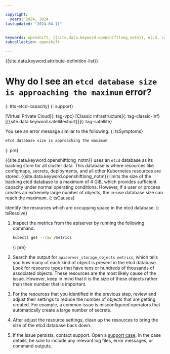 ```yaml
---

copyright:
  years: 2024, 2024
lastupdated: "2024-04-11"


keywords: openshift, {{site.data.keyword.openshiftlong_notm}}, etcd, capacity, database, limits
subcollection: openshift

---
```


{{site.data.keyword.attribute-definition-list}}




# Why do I see an `etcd database size is approaching the maximum` error?
{: #ts-etcd-capacity}
{: support}

[Virtual Private Cloud]{: tag-vpc} [Classic infrastructure]{: tag-classic-inf} [{{site.data.keyword.satelliteshort}}]{: tag-satellite}

You see an error message similar to the following.
{: tsSymptoms}

```sh
etcd database size is approaching the maximum
```
{: pre}

{{site.data.keyword.openshiftlong_notm}} uses an `etcd` database as its backing store for all cluster data. This database is where resources like configmaps, secrets, deployments, and all other Kubernetes resources are stored. {{site.data.keyword.openshiftlong_notm}} limits the size of the backing etcd database to a maximum of 4 GiB, which provides sufficient capacity under normal operating conditions. However, if a user or process creates an extremely large number of objects, the in-use database size can reach the maximum.
{: tsCauses}

Identify the resources which are occupying space in the etcd database.
{: tsResolve}


1. Inspect the metrics from the apiserver by running the following command.
    ```sh
    kubectl get --raw /metrics
    ```
    {: pre}
    
1. Search the output for `apiserver_storage_objects metrics`, which tells you how many of each kind of object is present in the etcd database. Look for resource types that have tens or hundreds of thousands of associated objects. These resources are the most likely cause of the issue. However, keep in mind that it is the size of these objects rather than their number that is important.

1. For the resources that you identified in the previous step, review and adjust their settings to reduce the number of objects that are getting created. For example, a common issue is misconfigured operators that automatically create a large number of secrets.

1. After adjust the resource settings, clean up the resources to bring the size of the etcd database back down.

1. If the issue persists, contact support. Open a [support case](/docs/get-support?topic=get-support-using-avatar). In the case details, be sure to include any relevant log files, error messages, or command outputs.

